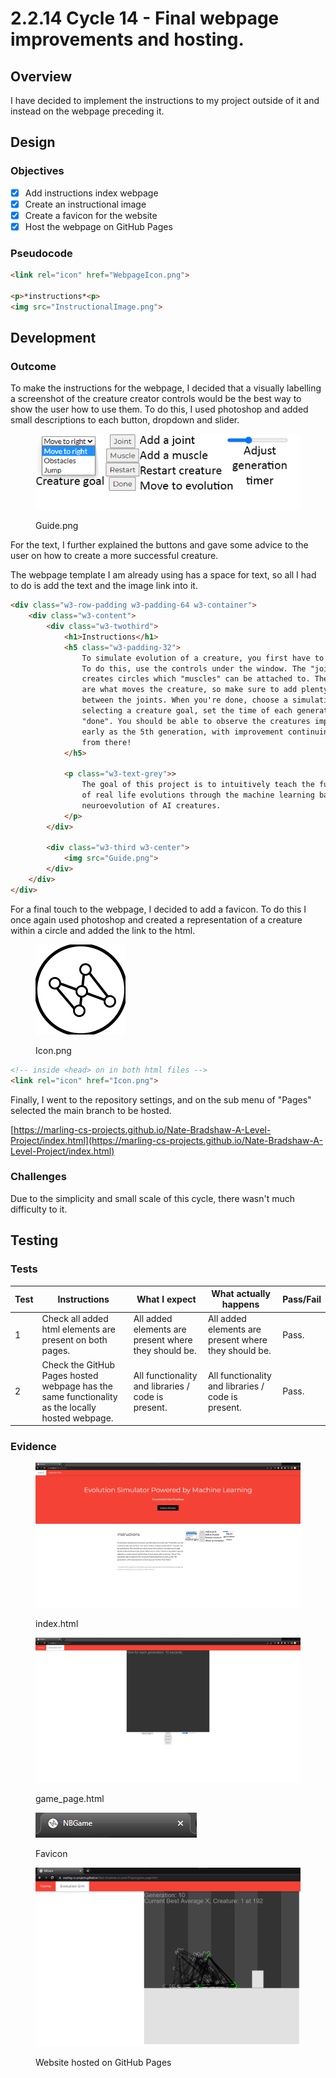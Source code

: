 # 2.2.14 Cycle 14 - Final webpage improvements and hosting.

## Overview

I have decided to implement the instructions to my project outside of it and instead on the webpage preceding it.

## Design

### Objectives&#x20;

* [x] Add instructions index webpage
* [x] Create an instructional image
* [x] Create a favicon for the website
* [x] Host the webpage on GitHub Pages

### Pseudocode

```html
<link rel="icon" href="WebpageIcon.png">

<p>*instructions*<p>
<img src="InstructionalImage.png">
```

## Development

### Outcome

To make the instructions for the webpage, I decided that a visually labelling a screenshot of the creature creator controls would be the best way to show the user how to use them. To do this, I used photoshop and added small descriptions to each button, dropdown and slider.&#x20;

<figure><img src="../.gitbook/assets/Guide.png" alt=""><figcaption><p>Guide.png</p></figcaption></figure>

For the text, I further explained the buttons and gave some advice to the user on how to create a more successful creature.

The webpage template I am already using has a space for text, so all I had to do is add the text and the image link into it.

```html
<div class="w3-row-padding w3-padding-64 w3-container">
    <div class="w3-content">
        <div class="w3-twothird">
            <h1>Instructions</h1>
            <h5 class="w3-padding-32">
                To simulate evolution of a creature, you first have to create one!
                To do this, use the controls under the window. The "joint" button
                creates circles which "muscles" can be attached to. The muscles
                are what moves the creature, so make sure to add plenty of them
                between the joints. When you're done, choose a simulation type by
                selecting a creature goal, set the time of each generation and press
                "done". You should be able to observe the creatures improving from as
                early as the 5th generation, with improvement continuing even further
                from there!
            </h5>

            <p class="w3-text-grey">>
                The goal of this project is to intuitively teach the fundamentals
                of real life evolutions through the machine learning based
                neuroevolution of AI creatures.
            </p>
        </div>

        <div class="w3-third w3-center">
            <img src="Guide.png">
        </div>
    </div>
</div>
```

For a final touch to the webpage, I decided to add a favicon. To do this I once again used photoshop and created a representation of a creature within a circle and added the link to the html.

<figure><img src="../.gitbook/assets/Icon (1).png" alt=""><figcaption><p>Icon.png</p></figcaption></figure>

```html
<!-- inside <head> on in both html files -->
<link rel="icon" href="Icon.png">
```

Finally, I went to the repository settings, and on the sub menu of "Pages" selected the main branch to be hosted.

[https://marling-cs-projects.github.io/Nate-Bradshaw-A-Level-Project/index.html](https://marling-cs-projects.github.io/Nate-Bradshaw-A-Level-Project/index.html)

### Challenges

Due to the simplicity and small scale of this cycle, there wasn't much difficulty to it.

## Testing

### Tests

| Test | Instructions                                                                                    | What I expect                                        | What actually happens                                | Pass/Fail |
| ---- | ----------------------------------------------------------------------------------------------- | ---------------------------------------------------- | ---------------------------------------------------- | --------- |
| 1    | Check all added html elements are present on both pages.                                        | All added elements are present where they should be. | All added elements are present where they should be. | Pass.     |
| 2    | Check the GitHub Pages hosted webpage has the same functionality as the locally hosted webpage. | All functionality and libraries / code is present.   | All functionality and libraries / code is present.   | Pass.     |

### Evidence

<figure><img src="../.gitbook/assets/image.png" alt=""><figcaption><p>index.html</p></figcaption></figure>

<figure><img src="../.gitbook/assets/image (4).png" alt=""><figcaption><p>game_page.html</p></figcaption></figure>

<figure><img src="../.gitbook/assets/image (1).png" alt=""><figcaption><p>Favicon</p></figcaption></figure>

<figure><img src="../.gitbook/assets/image (5).png" alt=""><figcaption><p>Website hosted on GitHub Pages</p></figcaption></figure>
